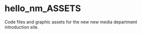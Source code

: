 # hello_nm_ASSETS
Code files and graphic assets for the new new media department introduction site.
